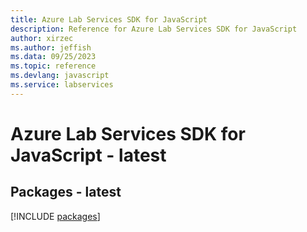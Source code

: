 ```yaml
---
title: Azure Lab Services SDK for JavaScript
description: Reference for Azure Lab Services SDK for JavaScript
author: xirzec
ms.author: jeffish
ms.data: 09/25/2023
ms.topic: reference
ms.devlang: javascript
ms.service: labservices
---
```

# Azure Lab Services SDK for JavaScript - latest
## Packages - latest
[!INCLUDE [packages](lab-services-index.md)]
